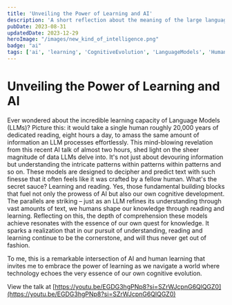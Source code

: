 ```yaml
---
title: 'Unveiling the Power of Learning and AI'
description: 'A short reflection about the meaning of the large language models'
pubDate: 2023-08-31
updatedDate: 2023-12-29
heroImage: "/images/new_kind_of_intelligence.png"
badge: "ai"
tags: ['ai', 'learning', 'CognitiveEvolution', 'LanguageModels', 'HumanIntelligence', 'Insights', 'TechTrends']
---
```

# Unveiling the Power of Learning and AI

Ever wondered about the incredible learning capacity of Language Models (LLMs)? Picture this: it would take a single human roughly 20,000 years of dedicated reading, eight hours a day, to amass the same amount of information an LLM processes effortlessly.
This mind-blowing revelation from this recent AI talk of almost two hours, shed light on the sheer magnitude of data LLMs delve into. It's not just about devouring information but understanding the intricate patterns within patterns within patterns and so on. These models are designed to decipher and predict text with such finesse that it often feels like it was crafted by a fellow human.
What's the secret sauce? Learning and reading. Yes, those fundamental building blocks that fuel not only the prowess of AI but also our own cognitive development. The parallels are striking – just as an LLM refines its understanding through vast amounts of text, we humans shape our knowledge through reading and learning.
Reflecting on this, the depth of comprehension these models achieve resonates with the essence of our own quest for knowledge. It sparks a realization that in our pursuit of understanding, reading and learning continue to be the cornerstone, and will thus never get out of fashion.

To me, this is a remarkable intersection of AI and human learning that invites me to embrace the power of learning as we navigate a world where technology echoes the very essence of our own cognitive evolution.

View the talk at [https://youtu.be/EGDG3hgPNp8?si=SZrWJcpnG6QlQGZ0](https://youtu.be/EGDG3hgPNp8?si=SZrWJcpnG6QlQGZ0)